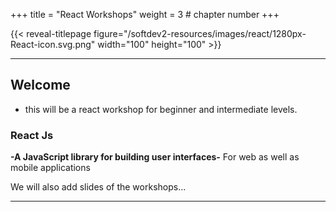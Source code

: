 +++
title = "React Workshops"
weight = 3 # chapter number
+++

{{< reveal-titlepage figure="/softdev2-resources/images/react/1280px-React-icon.svg.png" width="100" height="100" >}}
  
---

## Welcome

- this will be a react workshop for beginner and intermediate levels.


### React Js 
**-A JavaScript library for building user interfaces-**
For web as well as mobile applications


We will also add slides of the workshops...



---
